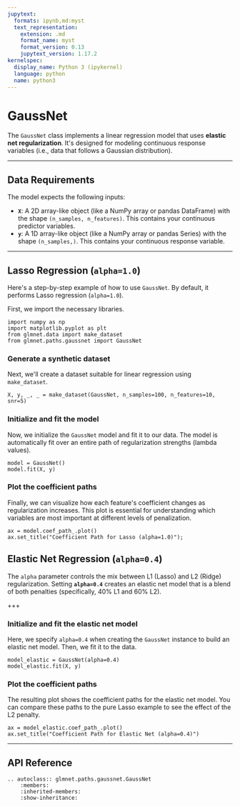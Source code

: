 ```yaml
---
jupytext:
  formats: ipynb,md:myst
  text_representation:
    extension: .md
    format_name: myst
    format_version: 0.13
    jupytext_version: 1.17.2
kernelspec:
  display_name: Python 3 (ipykernel)
  language: python
  name: python3
---
```


# GaussNet

The `GaussNet` class implements a linear regression model that uses
**elastic net regularization**. It's designed for modeling continuous
response variables (i.e., data that follows a Gaussian distribution).

---

## Data Requirements

The model expects the following inputs:

* **`X`**: A 2D array-like object (like a NumPy array or pandas DataFrame) with the shape `(n_samples, n_features)`. This contains your continuous predictor variables.
* **`y`**: A 1D array-like object (like a NumPy array or pandas Series) with the shape `(n_samples,)`. This contains your continuous response variable.

---

## Lasso Regression (`alpha=1.0`)

Here's a step-by-step example of how to use `GaussNet`. By default, it performs Lasso regression (`alpha=1.0`).

First, we import the necessary libraries.

```{code-cell} ipython3
import numpy as np
import matplotlib.pyplot as plt
from glmnet.data import make_dataset
from glmnet.paths.gaussnet import GaussNet
```

### Generate a synthetic dataset

Next, we'll create a dataset suitable for linear regression using `make_dataset`.

```{code-cell} ipython3
X, y, _, _ = make_dataset(GaussNet, n_samples=100, n_features=10, snr=5)
```

### Initialize and fit the model

Now, we initialize the `GaussNet` model and fit it to our data. The model is automatically fit over an entire path of regularization strengths (lambda values).

```{code-cell} ipython3
model = GaussNet()
model.fit(X, y)
```

### Plot the coefficient paths

Finally, we can visualize how each feature's coefficient changes as regularization increases. This plot is essential for understanding which variables are most important at different levels of penalization.

```{code-cell} ipython3
ax = model.coef_path_.plot()
ax.set_title("Coefficient Path for Lasso (alpha=1.0)");
```

## Elastic Net Regression (`alpha=0.4`)

The `alpha` parameter controls the mix between L1 (Lasso) and L2
(Ridge) regularization. Setting **`alpha=0.4`** creates an elastic net
model that is a blend of both penalties (specifically, 40% L1 and 60%
L2).


+++

### Initialize and fit the elastic net model

Here, we specify `alpha=0.4` when creating the `GaussNet` instance to build an elastic net model. Then, we fit it to the data.

```{code-cell} ipython3
model_elastic = GaussNet(alpha=0.4)
model_elastic.fit(X, y)
```

### Plot the coefficient paths

The resulting plot shows the coefficient paths for the elastic net model. You can compare these paths to the pure Lasso example to see the effect of the L2 penalty.

```{code-cell} ipython3
ax = model_elastic.coef_path_.plot()
ax.set_title("Coefficient Path for Elastic Net (alpha=0.4)")
```

-----

## API Reference

```{eval-rst}
.. autoclass:: glmnet.paths.gaussnet.GaussNet
    :members:
    :inherited-members:
    :show-inheritance:
```
